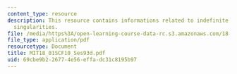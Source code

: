 ```yaml
---
content_type: resource
description: This resource contains informations related to indefinite integrals and
  singularities.
file: /media/https%3A/open-learning-course-data-rc.s3.amazonaws.com/18-01sc-single-variable-calculus-fall-2010/69cbe9b226774e56effadc31c8195b97_MIT18_01SCF10_Ses93d.pdf
file_type: application/pdf
resourcetype: Document
title: MIT18_01SCF10_Ses93d.pdf
uid: 69cbe9b2-2677-4e56-effa-dc31c8195b97
---
```

